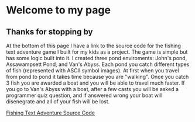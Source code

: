# Welcome to my page





## Thanks for stopping by

 
 
 
   
   
   At the bottom of this page I have a link to the source code for the fishing text adventure game I built for my kids as a project. The game is simple but has some logic built into it. I created three pond enviroments: John's pond, Assawampsett Pond, and Van's Abyss. Each pond you catch different types of fish (represented with ASCII symbol images). At first when you travel from pond to pond it takes time because you are "walking". Once you catch 3 fish you are awarded a boat and you will be able to travel much faster. If you go to Van's Abyss with a boat, after a few casts you will be asked a programmer quiz question, and if answered wrong your boat will disenegrate and all of your fish will be lost.
 
 



[Fishing Text Adventure Source Code](https://github.com/AppMiester/AppMiester.github.io/tree/index/New%20folder)


```





